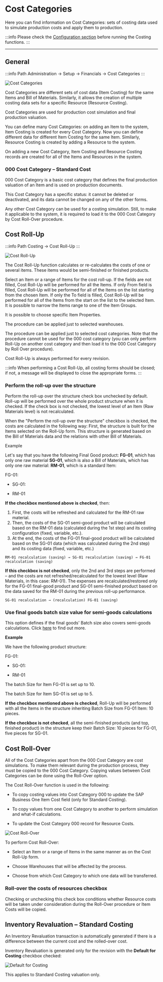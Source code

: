 # Cost Categories

Here you can find information on Cost Categories: sets of costing data used to simulate production costs and apply them to production.

:::info
Please check the [Configuration section](./configuration/configuration.md) before running the Costing functions.
:::

---

## General

:::info Path
Administration → Setup → Financials → Cost Categories
:::

![Cost Categories](./media/cost-categories.png)

Cost Categories are different sets of cost data (Item Costing) for the same Items and Bill of Materials. Similarly, it allows the creation of multiple costing data sets for a specific Resource (Resource Costing).

Cost Categories are used for production cost simulation and final production valuation.

You can define many Cost Categories: on adding an Item to the system, Item Costing is created for every Cost Category. Now you can define different data for different Item Costing for the same Item. Similarly, Resource Costing is created by adding a Resource to the system.

On adding a new Cost Category, Item Costing and Resource Costing records are created for all of the Items and Resources in the system.

### 000 Cost Category – Standard Cost

000 Cost Category is a basic cost category that defines the final production valuation of an Item and is used on production documents.

This Cost Category has a specific status: it cannot be deleted or deactivated, and its data cannot be changed on any of the other forms.

Any other Cost Category can be used for a costing simulation. Still, to make it applicable to the system, it is required to load it to the 000 Cost Category by Cost Roll-Over procedure.

## Cost Roll-Up

:::info Path
Costing → Cost Roll-Up
:::

![Cost Roll-Up](./media/cost-roll-up.png)

The Cost Roll-Up function calculates or re-calculates the costs of one or several items. These items would be semi-finished or finished products.

Select an Item or a range of Items for the cost roll-up. If the fields are not filled, Cost Roll-Up will be performed for all the Items. If only From field is filled, Cost Roll-Up will be performed for all of the Items on the list starting from the chosen Item. If only the To field is filled, Cost Roll-Up will be performed for all of the Items from the start on the list to the selected Item. It is possible to narrow the Items range to one of the Item Groups.

It is possible to choose specific Item Properties.

The procedure can be applied just to selected warehouses.

The procedure can be applied just to selected cost categories. Note that the procedure cannot be used for the 000 cost category (you can only perform Roll-Up on another cost category and then load it to the 000 Cost Category by Roll Over procedure).

Cost Roll-Up is always performed for every revision.

:::info
When performing a Cost Roll-Up, all costing forms should be closed; if not, a message will be displayed to close the appropriate forms.
:::

### Perform the roll-up over the structure

Perform the roll-up over the structure check box unchecked by default. Roll-up will be performed over the whole product structure when it is checked. If the check box is not checked, the lowest level of an Item (Raw Materials level) is not recalculated.

When the "Perform the roll-up over the structure" checkbox is checked, the costs are calculated in the following way:
First, the structure is built for the Items selected on the Roll-Up form. This structure is generated based on the Bill of Materials data and the relations with other Bill of Materials.

Example

Let's say that you have the following Final Good product: **FG-01**, which has only one raw material **SG-01**, which is also a Bill of Materials, which has only one raw material: **RM-01**, which is a standard Item:

FG-01:

- SG-01:

 - RM-01

**If the checkbox mentioned above is checked**, then:

1. First, the costs will be refreshed and calculated for the RM-01 raw material.
2. Then, the costs of the SG-01 semi-good product will be calculated based on the RM-01 data (calculated during the 1st step) and its costing configuration (fixed, variable, etc.).
3. At the end, the costs of the FG-01 final-good product will be calculated based on the SG-01 data (which was calculated during the 2nd step) and its costing data (fixed, variable, etc.)
 
 ``RM-01 recalculation (saving) → SG-01 recalculation (saving) → FG-01 recalculation (saving)``

**If this checkbox is not checked**, only the 2nd and 3rd steps are performed – and the costs are not refreshed/recalculated for the lowest level (Raw Materials, in this case: RM-01). The expenses are recalculated/restored only for the FG-01 final-good product and SG-01 semi-finished product based on the data saved for the RM-01 during the previous roll-up performance.

``SG-01 recalculation → (recalculation) FG-01 (saving)``

### Use final goods batch size value for semi-goods calculations

This option defines if the final goods' Batch size also covers semi-goods calculations. Click [here](./../costing-material-and-resources/item-costing/batch-size-costing.md) to find out more.

**Example**

We have the following product structure:

FG-01:

- SG-01:
  
 - RM-01

The batch Size for Item FG-01 is set up to 10.

The batch Size for Item SG-01 is set up to 5.

**If the checkbox mentioned above is checked**, Roll-Up will be performed with all the Items in the structure inheriting Batch Size from FG-01 Item: 10 pieces.

**If the checkbox is not checked**, all the semi-finished products (and top, finished product) in the structure keep their Batch Size: 10 pieces for FG-01, five pieces for SG-01.

## Cost Roll-Over

All of the Cost Categories apart from the 000 Cost Category are cost simulations. To make them relevant during the production process, they must be copied to the 000 Cost Category. Copying values between Cost Categories can be done using the Roll-Over option.

The Cost Roll-Over function is used in the following:

- To copy costing values into Cost Category 000 to update the SAP Business One Item Cost field (only for Standard Costing).

- To copy values from one Cost Category to another to perform simulation and what-if calculations.

- To update the Cost Category 000 record for Resource Costs.

![Cost Roll-Over](./media/cost-roll-over.png)

To perform Cost Roll-Over:

- Select an Item or a range of Items in the same manner as on the Cost Roll-Up form.

- Choose Warehouses that will be affected by the process.

- Choose from which Cost Category to which one data will be transferred.

### Roll-over the costs of resources checkbox

Checking or unchecking this check box conditions whether Resource costs will be taken under consideration during the Roll-Over procedure or Item Costs will be copied.

## Inventory Revaluation – Standard Costing

An Inventory Revaluation transaction is automatically generated if there is a difference between the current cost and the rolled-over cost.

Inventory Revaluation is generated only for the revision with the **Default for Costing** checkbox checked:

![Default for Costing](./media/default-for-costing.png)

This applies to Standard Costing valuation only.
